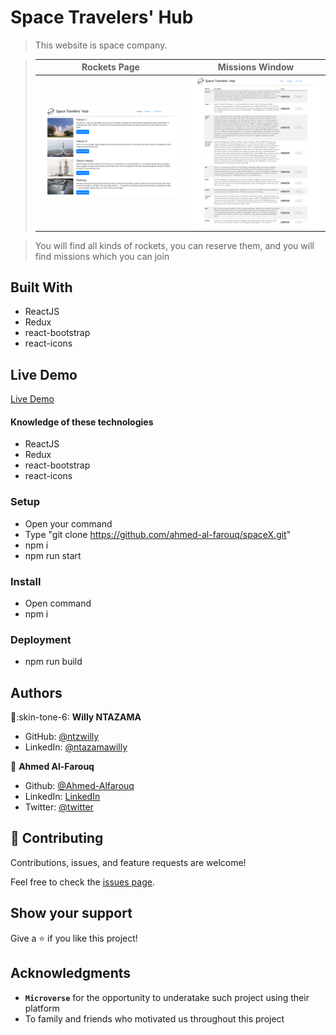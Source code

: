 # Space Travelers' Hub

> This website is space company.

> |Rockets Page       |Missions Window|
> |--------------|--------------|
> |![screenshot](./src/imgs/screenshot-full-page.png)|![screenshot2](./src/imgs/missions.png)| 

> You will find all kinds of rockets, you can reserve them, and you will find missions
which you can join

## Built With
  * ReactJS
  * Redux
  * react-bootstrap
  * react-icons

## Live Demo

[Live Demo](https://friendly-banach-a630ae.netlify.app/)


  #### Knowledge of these technologies
  * ReactJS
  * Redux
  * react-bootstrap
  * react-icons
### Setup
  * Open your command
  * Type "git clone https://github.com/ahmed-al-farouq/spaceX.git"
  * npm i
  * npm run start
### Install
  * Open command
  * npm i
### Deployment
  * npm run build

## Authors

:man::skin-tone-6: **Willy NTAZAMA**

- GitHub: [@ntzwilly](https://github.com/ntzwilly)
- LinkedIn: [@ntazamawilly](https://linkedin.com/in/ntazama-willy-b676b7aa)

:bearded_person: **Ahmed Al-Farouq**
  - Github: [@Ahmed-Alfarouq](https://github.com/ahmed-al-farouq)
  - LinkedIn: [LinkedIn](https://www.linkedin.com/in/ahmed-al-farouq/)
  - Twitter: [@twitter](https://twitter.com/ahmed_al_farouq)

## 🤝 Contributing

Contributions, issues, and feature requests are welcome!

Feel free to check the [issues page](../../issues/).

## Show your support

Give a ⭐️ if you like this project!

## Acknowledgments

- **``Microverse``** for the opportunity to underatake such project using their platform
- To family and friends who motivated us throughout this project
